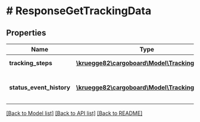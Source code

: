 # # ResponseGetTrackingData

## Properties

Name | Type | Description | Notes
------------ | ------------- | ------------- | -------------
**tracking_steps** | [**\kruegge82\cargoboard\Model\TrackingStep[]**](TrackingStep.md) | Steps of the tracking |
**status_event_history** | [**\kruegge82\cargoboard\Model\TrackingStatus[]**](TrackingStatus.md) | Historic status events of the tracking |

[[Back to Model list]](../../README.md#models) [[Back to API list]](../../README.md#endpoints) [[Back to README]](../../README.md)
